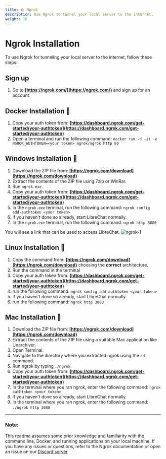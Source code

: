 ```yaml
---
title: 🪨 Ngrok
description: Use Ngrok to tunnel your local server to the internet.
weight: 10
---
```

# Ngrok Installation

To use Ngrok for tunneling your local server to the internet, follow these steps:

## Sign up

1. Go to **[https://ngrok.com/](https://ngrok.com/)** and sign up for an account.

## Docker Installation 🐳

1. Copy your auth token from: **[https://dashboard.ngrok.com/get-started/your-authtoken](https://dashboard.ngrok.com/get-started/your-authtoken)**
2. Open a terminal and run the following command: `docker run -d -it -e NGROK_AUTHTOKEN=<your token> ngrok/ngrok http 80`

## Windows Installation 💙

1. Download the ZIP file from: **[https://ngrok.com/download](https://ngrok.com/download)**
2. Extract the contents of the ZIP file using 7zip or WinRar.
3. Run `ngrok.exe`.
4. Copy your auth token from: **[https://dashboard.ngrok.com/get-started/your-authtoken](https://dashboard.ngrok.com/get-started/your-authtoken)**
5. In the `ngrok.exe` terminal, run the following command: `ngrok config add-authtoken <your token>`
6. If you haven't done so already, start LibreChat normally.
7. In the `ngrok.exe` terminal, run the following command: `ngrok http 3080`

You will see a link that can be used to access LibreChat.
![ngrok-1](https://github.com/danny-avila/LibreChat/assets/32828263/3cb4b063-541f-4f0a-bea8-a04dd36e6bf4)

## Linux Installation 🐧

1. Copy the command from: **[https://ngrok.com/download](https://ngrok.com/download)** choosing the **correct** architecture.
2. Run the command in the terminal
3. Copy your auth token from: **[https://dashboard.ngrok.com/get-started/your-authtoken](https://dashboard.ngrok.com/get-started/your-authtoken)**
4. run the following command: `ngrok config add-authtoken <your token>`
5. If you haven't done so already, start LibreChat normally.
6. run the following command: `ngrok http 3080`

## Mac Installation 🍎

1. Download the ZIP file from: **[https://ngrok.com/download](https://ngrok.com/download)**
2. Extract the contents of the ZIP file using a suitable Mac application like Unarchiver.
3. Open Terminal.
4. Navigate to the directory where you extracted ngrok using the `cd` command.
5. Run ngrok by typing `./ngrok`.
6. Copy your auth token from: **[https://dashboard.ngrok.com/get-started/your-authtoken](https://dashboard.ngrok.com/get-started/your-authtoken)**
7. In the terminal where you ran ngrok, enter the following command: `ngrok authtoken <your token>`
8. If you haven't done so already, start LibreChat normally.
9. In the terminal where you ran ngrok, enter the following command: `./ngrok http 3080`

---

### Note: 
This readme assumes some prior knowledge and familiarity with the command line, Docker, and running applications on your local machine. If you have any issues or questions, refer to the Ngrok documentation or open an issue on our [Discord server](https://discord.librechat.ai)

